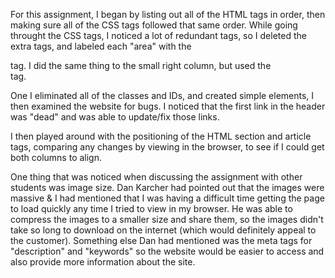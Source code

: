 For this assignment, I began by listing out all of the HTML tags in order, then making sure all of the CSS tags followed that same order. While going throught the CSS tags, I noticed a lot of redundant tags, so I deleted the extra tags, and labeled each "area" with the <section> tag. I did the same thing to the small right column, but used the <article> tag.

One I eliminated all of the classes and IDs, and created simple elements, I then examined the website for bugs. I noticed that the first link in the header was "dead" and was able to update/fix those links.

I then played around with the positioning of the HTML section and article tags, comparing any changes by viewing in the browser, to see if I could get both columns to align. 

One thing that was noticed when discussing the assignment with other students was image size. Dan Karcher had pointed out that the images were massive & I had mentioned that I was having a difficult time getting the page to load quickly any time I tried to view in my browser. He was able to compress the images to a smaller size and share them, so the images didn't take so long to download on the internet (which would definitely appeal to the customer). Something else Dan had mentioned was the meta tags for "description" and "keywords" so the website would be easier to access and also provide more information about the site.


